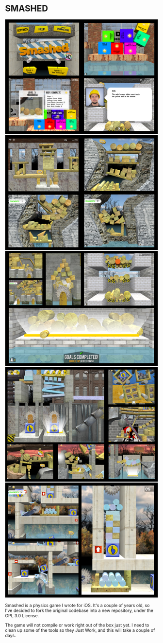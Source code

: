 # SMASHED

![Screenshot](https://github.com/cdave1/Smashed/raw/master/screenshots/Screenshot1.png)
![Screenshot](https://github.com/cdave1/Smashed/raw/master/screenshots/Screenshot2.png)
![Screenshot](https://github.com/cdave1/Smashed/raw/master/screenshots/Screenshot3.png)
![Screenshot](https://github.com/cdave1/Smashed/raw/master/screenshots/Screenshot4.png)
![Screenshot](https://github.com/cdave1/Smashed/raw/master/screenshots/Screenshot5.png)

Smashed is a physics game I wrote for iOS.  It's a couple of years old, so I've decided to fork the original codebase into a new repository, under the GPL 3.0 License.

The game will not compile or work right out of the box just yet.  I need to clean up some of the tools so they Just Work, and this will take a couple of days.
